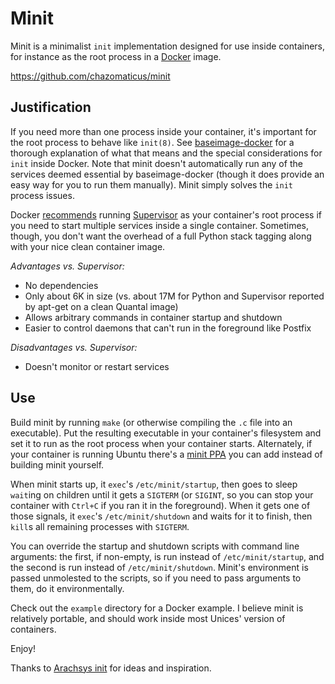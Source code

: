 Minit
=====

Minit is a minimalist `init` implementation designed for use inside containers,
for instance as the root process in a [Docker](https://www.docker.io/) image.

<https://github.com/chazomaticus/minit>

Justification
-------------

If you need more than one process inside your container, it's important for the
root process to behave like `init(8)`.  See
[baseimage-docker](http://phusion.github.io/baseimage-docker/) for a thorough
explanation of what that means and the special considerations for `init` inside
Docker.  Note that minit doesn't automatically run any of the services deemed
essential by baseimage-docker (though it does provide an easy way for you to
run them manually).  Minit simply solves the `init` process issues.

Docker
[recommends](https://docs.docker.io/en/latest/examples/using_supervisord/)
running [Supervisor](http://supervisord.org/) as your container's root process
if you need to start multiple services inside a single container.  Sometimes,
though, you don't want the overhead of a full Python stack tagging along with
your nice clean container image.

*Advantages vs. Supervisor:*
 * No dependencies
 * Only about 6K in size (vs. about 17M for Python and Supervisor reported by
   apt-get on a clean Quantal image)
 * Allows arbitrary commands in container startup and shutdown
 * Easier to control daemons that can't run in the foreground like Postfix

*Disadvantages vs. Supervisor:*
 * Doesn't monitor or restart services

Use
---

Build minit by running `make` (or otherwise compiling the `.c` file into an
executable).  Put the resulting executable in your container's filesystem and
set it to run as the root process when your container starts.  Alternately, if
your container is running Ubuntu there's a [minit
PPA](https://launchpad.net/~chazomaticus/+archive/minit) you can add instead of
building minit yourself.

When minit starts up, it `exec`'s `/etc/minit/startup`, then goes to sleep
`wait`ing on children until it gets a `SIGTERM` (or `SIGINT`, so you can stop
your container with `Ctrl+C` if you ran it in the foreground).  When it gets
one of those signals, it `exec`'s `/etc/minit/shutdown` and waits for it to
finish, then `kill`s all remaining processes with `SIGTERM`.

You can override the startup and shutdown scripts with command line arguments:
the first, if non-empty, is run instead of `/etc/minit/startup`, and the second
is run instead of `/etc/minit/shutdown`.  Minit's environment is passed
unmolested to the scripts, so if you need to pass arguments to them, do it
environmentally.

Check out the `example` directory for a Docker example.  I believe minit is
relatively portable, and should work inside most Unices' version of containers.


Enjoy!

Thanks to [Arachsys init](https://github.com/arachsys/init) for ideas and
inspiration.
